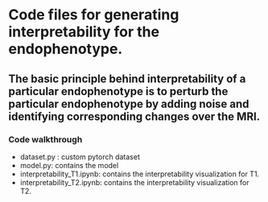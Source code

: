 # Code files for generating interpretability for the endophenotype.

## The basic principle behind interpretability of a particular endophenotype is to perturb the particular endophenotype by adding noise and identifying corresponding changes over the MRI. 

### Code walkthrough

- dataset.py : custom pytorch dataset
- model.py: contains the model
- interpretability_T1.ipynb: contains the interpretability visualization for T1.
- interpretability_T2.ipynb: contains the interpretability visualization for T2.
